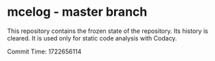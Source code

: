 # mcelog - master branch

This repository contains the frozen state of the repository.
Its history is cleared. It is used only for static code
analysis with Codacy.

Commit Time: 1722656114